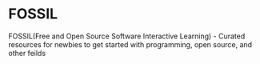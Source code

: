 # FOSSIL
FOSSIL(Free and Open Source Software Interactive Learning) - Curated resources for newbies to get started with programming, open source, and other feilds
